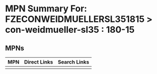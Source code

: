 



# MPN Summary For: FZECONWEIDMUELLERSL351815 > con-weidmueller-sl35 : 180-15

## MPNs
  

|MPN|Direct Links|Search Links|
| :--- | :--- | :--- |
||||
